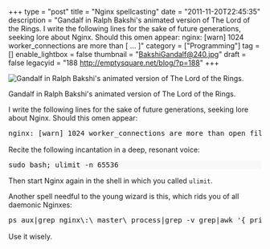 +++
type = "post"
title = "Nginx spellcasting"
date = "2011-11-20T22:45:35"
description = "Gandalf in Ralph Bakshi's animated version of The Lord of the Rings. I write the following lines for the sake of future generations, seeking lore about Nginx. Should this omen appear: nginx: [warn] 1024 worker_connections are more than [ ... ]"
category = ["Programming"]
tag = []
enable_lightbox = false
thumbnail = "BakshiGandalf@240.jpg"
draft = false
legacyid = "188 http://emptysquare.net/blog/?p=188"
+++

<p><img style="display:block; margin-left:auto; margin-right:auto;" src="BakshiGandalf.jpg" title="Gandalf in Ralph Bakshi's animated version of The Lord of the Rings." /></p>
<p>Gandalf in Ralph Bakshi's animated version of The Lord of the Rings.</p>
<p>I write the following lines for the sake of future generations, seeking
lore about Nginx. Should this omen appear:</p>
<div class="codehilite" style="background: #f8f8f8"><pre style="line-height: 125%">nginx: [warn] 1024 worker_connections are more than open file resource limit: 256
</pre></div>


<p>Recite the following incantation in a deep, resonant voice:</p>
<div class="codehilite" style="background: #f8f8f8"><pre style="line-height: 125%">sudo bash; ulimit -n 65536
</pre></div>


<p>Then start Nginx again in the shell in which you called <code>ulimit</code>.</p>
<p>Another spell needful to the young wizard is this, which rids you of all
daemonic Nginxes:</p>
<div class="codehilite" style="background: #f8f8f8"><pre style="line-height: 125%">ps aux|grep nginx\:\ master\ process|grep -v grep|awk &#39;{ print $2; }&#39;|sudo xargs kill
</pre></div>


<p>Use it wisely.</p>
